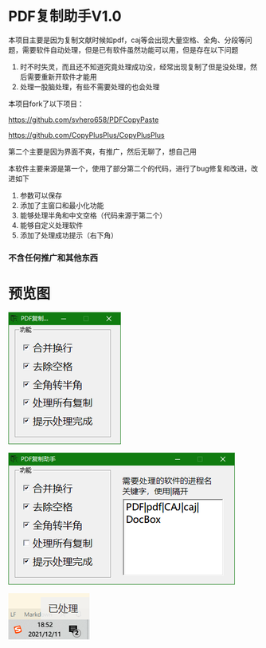 # PDF复制助手V1.0

本项目主要是因为复制文献时候如pdf，caj等会出现大量空格、全角、分段等问题，需要软件自动处理，但是已有软件虽然功能可以用，但是存在以下问题
1. 时不时失灵，而且还不知道究竟处理成功没，经常出现复制了但是没处理，然后需要重新开软件才能用
2. 处理一股脑处理，有些不需要处理的也会处理

本项目fork了以下项目：

https://github.com/svhero658/PDFCopyPaste

https://github.com/CopyPlusPlus/CopyPlusPlus

第二个主要是因为界面不爽，有推广，然后无聊了，想自己用

本软件主要来源是第一个，使用了部分第二个的代码，进行了bug修复和改进，改进如下

1. 参数可以保存
2. 添加了主窗口和最小化功能
3. 能够处理半角和中文空格（代码来源于第二个）
4. 能够自定义处理软件
5. 添加了处理成功提示（右下角）

### 不含任何推广和其他东西


# 预览图
![图 1](images/996766b3dcfcf256cf39fb2a8277cc713414e63a343c5d9beb1fa4f2692d6945.png)  

![图 2](images/f39541295109246636ff1197c17e9e7c781c1906450af8e8c28020f8e25c1968.png)  


![处理完成提示](images/cb378ee8002de6f8a9636e9b00eb4cfda52642a68884f2a4c79962971a5eac4c.png)  







